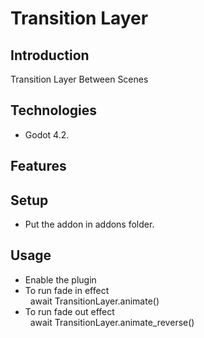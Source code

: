 # Transition Layer

## Introduction
Transition Layer Between Scenes
	

## Technologies

- Godot 4.2.

## Features

	
	

## Setup

- Put the addon in addons folder.

## Usage

- Enable the plugin 
- To run fade in effect <br>
   &nbsp; await TransitionLayer.animate()
- To run fade out effect <br>
    &nbsp; await TransitionLayer.animate_reverse()